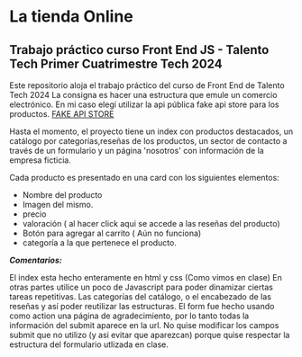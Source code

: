 # La tienda Online
## Trabajo práctico curso  Front End JS - Talento Tech Primer Cuatrimestre Tech 2024


Este repositorio aloja el trabajo práctico del curso de Front End de Talento Tech 2024 
La consigna es hacer una estructura que emule un comercio electrónico.
En mi caso elegí utilizar la api pública fake api store  para  los productos.
[FAKE API STORE](https://fakestoreapi.com/) 


Hasta el momento, el proyecto tiene un index con productos destacados, un catálogo por categorías,reseñas de los productos, un sector de contacto a través de un formulario y un página 'nosotros' con información de la empresa ficticia.

Cada producto es presentado en una card con los siguientes elementos:

- Nombre del producto
- Imagen del mismo.
- precio
- valoración  ( al hacer click aqui se accede a las reseñas del producto)
- Botón para agregar al carrito  ( Aún no funciona)
- categoría a la que pertenece el producto.


***Comentarios:***

El index esta hecho enteramente en html y css (Como vimos en clase)
En otras partes utilice un poco de Javascript para poder dinamizar ciertas tareas repetitivas.
Las categorías del catálogo, o el encabezado de las reseñas y así poder reutilizar las estructuras.
El form fue hecho usando  como action una página de agradecimiento,
por lo tanto todas la información del submit aparece en la url. 
No quise modificar los  campos submit  que no utilizo (y asi evitar que aparezcan)
porque quise respectar la estructura del formulario utlizada en clase.
